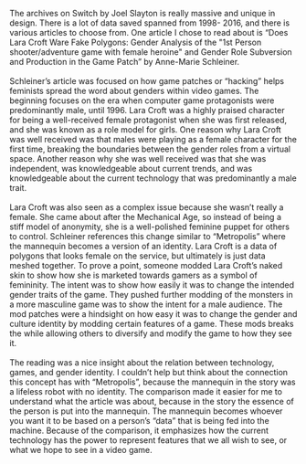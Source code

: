 The archives on Switch by Joel Slayton is really massive and unique in design. There is a lot of data saved spanned from 1998- 2016, and there is various articles to choose from. One article I chose to read about is “Does Lara Croft Ware Fake Polygons: 
Gender Analysis of the "1st Person shooter/adventure game with female heroine"
and Gender Role Subversion and Production in the Game Patch” by Anne-Marie Schleiner. 
<br> <br>
Schleiner’s article was focused on how game patches or “hacking” helps feminists spread the word about genders within video games. The beginning focuses on the era when computer game protagonists were predominantly male, until 1996. Lara Croft was a highly praised character for being a well-received female protagonist when she was first released, and she was known as a role model for girls. One reason why Lara Croft was well received was that males were playing as a female character for the first time, breaking the boundaries between the gender roles from a virtual space. Another reason why she was well received was that she was independent, was knowledgeable about current trends, and was knowledgeable about the current technology that was predominantly a male trait. 
<br> <br>
Lara Croft was also seen as a complex issue because she wasn’t really a female. She came about after the Mechanical Age, so instead of being a stiff model of anonymity, she is a well-polished feminine puppet for others to control. Schleiner references this change similar to “Metropolis” where the mannequin becomes a version of an identity. Lara Croft is a data of polygons that looks female on the service, but ultimately is just data meshed together. To prove a point, someone modded Lara Croft’s naked skin to show how she is marketed towards gamers as a symbol of femininity.  The intent was to show how easily it was to change the intended gender traits of the game. They pushed further modding of the monsters in a more masculine game was to show the intent for a male audience. The mod patches were a hindsight on how easy it was to change the gender and culture identity by modding certain features of a game. These mods breaks the while allowing others to diversify and modify the game to how they see it. 
<br> <br>
The reading was a nice insight about the relation between technology, games, and gender identity. I couldn’t help but think about the connection this concept has with “Metropolis”, because the mannequin in the story was a lifeless robot with no identity. The comparison made it easier for me to understand what the article was about, because in the story the essence of the person is put into the mannequin. The mannequin becomes whoever you want it to be based on a person’s “data” that is being fed into the machine. Because of the comparison, it emphasizes how the current technology has the power to represent features that we all wish to see, or what we hope to see in a video game. 

